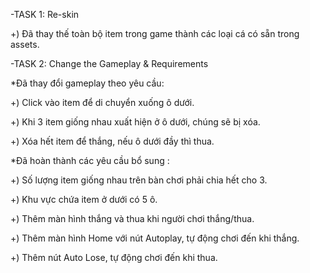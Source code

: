 -TASK 1: Re-skin
  
  +) Đã thay thế toàn bộ item trong game thành các loại cá có sẵn trong assets.

-TASK 2: Change the Gameplay & Requirements

*Đã thay đổi gameplay theo yêu cầu:

  +) Click vào item để di chuyển xuống ô dưới.
  
  +) Khi 3 item giống nhau xuất hiện ở ô dưới, chúng sẽ bị xóa.
  
  +) Xóa hết item để thắng, nếu ô dưới đầy thì thua.

*Đã hoàn thành các yêu cầu bổ sung :

  +) Số lượng item giống nhau trên bàn chơi phải chia hết cho 3.
  
  +) Khu vực chứa item ở dưới có 5 ô.
  
  +) Thêm màn hình thắng và thua khi người chơi thắng/thua.
  
  +) Thêm màn hình Home với nút Autoplay, tự động chơi đến khi thắng.
  
  +) Thêm nút Auto Lose, tự động chơi đến khi thua.
